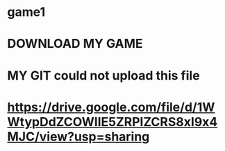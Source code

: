 # game1
# DOWNLOAD MY GAME 
# MY GIT could not upload this file 
# https://drive.google.com/file/d/1WWtypDdZCOWlIE5ZRPIZCRS8xI9x4MJC/view?usp=sharing
